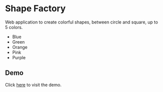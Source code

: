 # Shape Factory
Web application to create colorful shapes, between circle and square, up to 5 colors.
* Blue
* Green
* Orange
* Pink
* Purple

## Demo
Click [here](https://tamanchichan.github.io/shape-factory/) to visit the demo.